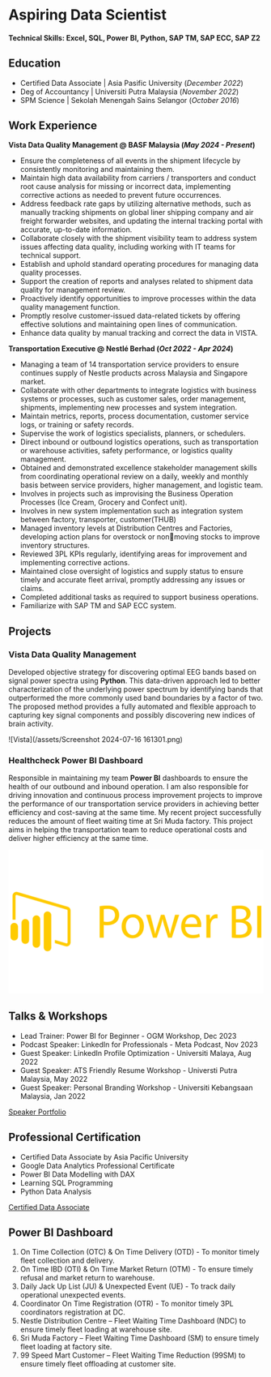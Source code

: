 # Aspiring Data Scientist

#### Technical Skills: Excel, SQL, Power BI, Python, SAP TM, SAP ECC, SAP Z2

## Education
- Certified Data Associate | Asia Pasific University (_December 2022_)								       		
- Deg of Accountancy | Universiti Putra Malaysia (_November 2022_)	 			        		
- SPM Science | Sekolah Menengah Sains Selangor (_October 2016_)

## Work Experience
**Vista Data Quality Management @ BASF Malaysia (_May 2024 - Present_)**

- Ensure the completeness of all events in the shipment lifecycle by consistently monitoring and maintaining them.
- Maintain high data availability from carriers / transporters and conduct root cause analysis for missing or incorrect data, implementing corrective actions as needed to prevent future occurrences.
- Address feedback rate gaps by utilizing alternative methods, such as manually tracking shipments on global liner shipping company and air freight forwarder websites, and updating the internal tracking portal with accurate, up-to-date information.
- Collaborate closely with the shipment visibility team to address system issues affecting data quality, including working with IT teams for technical support.
- Establish and uphold standard operating procedures for managing data quality processes.
- Support the creation of reports and analyses related to shipment data quality for management review.
- Proactively identify opportunities to improve processes within the data quality management function.
- Promptly resolve customer-issued data-related tickets by offering effective solutions and maintaining open lines of communication.
- Enhance data quality by manual tracking and correct the data in VISTA.


**Transportation Executive @ Nestlé Berhad (_Oct 2022 - Apr 2024_)**

- Managing a team of 14 transportation service providers to ensure continues supply of Nestle products across 
Malaysia and Singapore market.
- Collaborate with other departments to integrate logistics with business systems or processes, such as customer 
sales, order management, shipments, implementing new processes and system integration.
- Maintain metrics, reports, process documentation, customer service logs, or training or safety records.
- Supervise the work of logistics specialists, planners, or schedulers.
- Direct inbound or outbound logistics operations, such as transportation or warehouse activities, safety 
performance, or logistics quality management.
- Obtained and demonstrated excellence stakeholder management skills from coordinating operational review on a daily, weekly and monthly basis between service providers, higher management, and logistic team.
- Involves in projects such as improvising the Business Operation Processes (Ice Cream, Grocery and Confect unit).
- Involves in new system implementation such as integration system between factory, transporter, customer(THUB)
- Managed inventory levels at Distribution Centres and Factories, developing action plans for overstock or nonmoving stocks to improve inventory structures.
- Reviewed 3PL KPIs regularly, identifying areas for improvement and implementing corrective actions.
- Maintained close oversight of logistics and supply status to ensure timely and accurate fleet arrival, promptly 
addressing any issues or claims.
- Completed additional tasks as required to support business operations.
- Familiarize with SAP TM and SAP ECC system.

## Projects
### Vista Data Quality Management

Developed objective strategy for discovering optimal EEG bands based on signal power spectra using **Python**. This data-driven approach led to better characterization of the underlying power spectrum by identifying bands that outperformed the more commonly used band boundaries by a factor of two. The proposed method provides a fully automated and flexible approach to capturing key signal components and possibly discovering new indices of brain activity.

![Vista](/assets/Screenshot 2024-07-16 161301.png)

### Healthcheck Power BI Dashboard

Responsible in maintaining my team **Power BI** dashboards to ensure the health of our outbound and inbound operation. I am also responsible for driving innovation and continuous process improvement projects to improve the performance of our transportation service providers in achieving better efficiency and cost-saving at the same time. My recent project successfully reduces the amount of fleet waiting time at Sri Muda factory. This project aims in helping the transportation team to reduce operational costs and deliver higher efficiency at the same time.

![Power BI](/assets/Power-BI-Emblema.png)

## Talks & Workshops

- Lead Trainer: Power BI for Beginner - OGM Workshop, Dec 2023
- Podcast Speaker: LinkedIn for Professionals - Meta Podcast, Nov 2023
- Guest Speaker: LinkedIn Profile Optimization - Universiti Malaya, Aug 2022
- Guest Speaker: ATS Friendly Resume Workshop - Universti Putra Malaysia, May 2022
- Guest Speaker: Personal Branding Workshop - Universiti Kebangsaan Malaysia, Jan 2022

[Speaker Portfolio](https://sites.google.com/view/nazrulirfanradi/portfolio)

## Professional Certification

- Certified Data Associate by Asia Pacific University
- Google Data Analytics Professional Certificate
- Power BI Data Modelling with DAX
- Learning SQL Programming
- Python Data Analysis

[Certified Data Associate](https://www.credly.com/badges/07df4ed7-c556-4c14-946c-6be589b0a5a0/linked_in_profile)

## Power BI Dashboard

1. On Time Collection (OTC) & On Time Delivery (OTD) - To monitor timely fleet collection and delivery.
2. On Time IBD (OTI) & On Time Market Return (OTM) - To ensure timely refusal and market return to warehouse.
3. Daily Jack Up List (JU) & Unexpected Event (UE) - To track daily operational unexpected events.
4. Coordinator On Time Registration (OTR) - To monitor timely 3PL coordinators registration at DC.
5. Nestle Distribution Centre – Fleet Waiting Time Dashboard (NDC) to ensure timely fleet loading at warehouse site.
6. Sri Muda Factory – Fleet Waiting Time Dashboard (SM) to ensure timely fleet loading at factory site.
7. 99 Speed Mart Customer – Fleet Waiting Time Reduction (99SM) to ensure timely fleet offloading at customer site.

